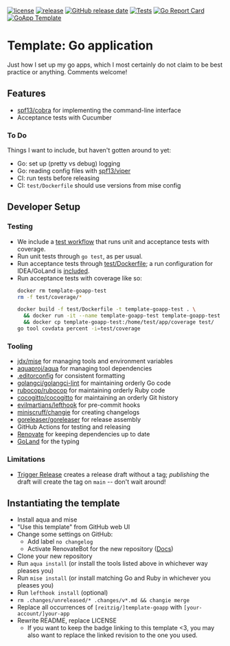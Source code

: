 <!-- editorconfig-checker-disable -->
[![license](https://img.shields.io/github/license/reitzig/template-goapp.svg)](https://github.com/reitzig/template-goapp/blob/master/LICENSE)
[![release](https://img.shields.io/github/release/reitzig/template-goapp.svg)](https://github.com/reitzig/template-goapp/releases/latest)
[![GitHub release date](https://img.shields.io/github/release-date/reitzig/template-goapp.svg)](https://github.com/reitzig/template-goapp/releases)
[![Tests](https://github.com/reitzig/template-goapp/actions/workflows/test.yaml/badge.svg)](https://github.com/reitzig/template-goapp/actions/workflows/test.yaml)
[![Go Report Card](https://goreportcard.com/badge/github.com/reitzig/template-goapp)](https://goreportcard.com/report/github.com/reitzig/template-goapp)
[![GoApp Template](https://img.shields.io/badge/Template-main-blue)](https://github.com/reitzig/template-goapp/)
<!-- editorconfig-checker-enable -->

# Template: Go application

Just how I set up my go apps,
which I most certainly do not claim to be best practice or anything.
Comments welcome!

## Features

* [spf13/cobra](https://github.com/spf13/cobra)
  for implementing the command-line interface
* Acceptance tests with Cucumber

### To Do

Things I want to include, but haven't gotten around to yet:

- Go: set up (pretty vs debug) logging
- Go: reading config files with [spf13/viper](https://github.com/spf13/viper)
- CI: run tests before releasing
- CI: `test/Dockerfile` should use versions from mise config

## Developer Setup

### Testing

- We include a [test workflow](.github/workflows/test.yaml) that
  runs unit and acceptance tests with coverage.
- Run unit tests through `go test`, as per usual.
- Run acceptance tests through [test/Dockerfile](test/Dockerfile);
  a run configuration for IDEA/GoLand is 
  [included](.run/Run%20Acceptance%20Tests.run.xml).
- Run acceptance tests with coverage like so:
  ```bash
  docker rm template-goapp-test
  rm -f test/coverage/*
  
  docker build -f test/Dockerfile -t template-goapp-test . \
    && docker run -it --name template-goapp-test template-goapp-test \
    && docker cp template-goapp-test:/home/test/app/coverage test/
  go tool covdata percent -i=test/coverage
  ```
  <!-- TODO: Is there a nicer way? -->

### Tooling 

- [jdx/mise](https://github.com/jdx/mise)
  for managing tools and environment variables
- [aquaproj/aqua](https://github.com/aquaproj/aqua)
  for managing tool dependencies
- [.editorconfig](https://editorconfig.org/)
  for consistent formatting
- [golangci/golangci-lint](https://github.com/golangci/golangci-lint)
  for maintaining orderly Go code
- [rubocop/rubocop](https://github.com/rubocop/rubocop)
  for maintaining orderly Ruby code
- [cocogitto/cocogitto](https://github.com/cocogitto/cocogitto)
  for maintaining an orderly Git history
- [evilmartians/lefthook](https://github.com/evilmartians/lefthook)
  for pre-commit hooks
- [miniscruff/changie](https://github.com/miniscruff/changie)
  for creating changelogs
- [goreleaser/goreleaser](https://github.com/goreleaser/goreleaser)
  for release assembly
- GitHub Actions for testing and releasing
- [Renovate](https://github.com/renovatebot/renovate)
  for keeping dependencies up to date
- [GoLand](https://www.jetbrains.com/go/)
  for the typing

### Limitations

- [Trigger Release](.github/workflows/trigger-release.yaml)
  creates a release draft without a tag;
  _publishing_ the draft will create the tag on `main` 
  -- don't wait around!

## Instantiating the template

- Install aqua and mise
- "Use this template" from GitHub web UI
- Change some settings on GitHub:
  - Add label `no changelog`
  - Activate RenovateBot for the new repository ([Docs](https://docs.renovatebot.com/modules/platform/github/))
- Clone your new repository
- Run `aqua install` (or install the tools listed above in whichever way pleases you)
- Run `mise install` (or install matching Go and Ruby in whichever you pleases you)
- Run `lefthook install` (optional)
- `rm .changes/unreleased/* .changes/v*.md && changie merge`
- Replace all occurrences of `[reitzig/]template-goapp` with `[your-account/]your-app`
- Rewrite README, replace LICENSE
  - If you want to keep the badge linking to this template <3, 
    you may also want to replace the linked revision to the one you used.
